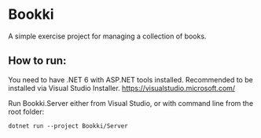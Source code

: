 # Bookki
A simple exercise project for managing a collection of books.

## How to run:

You need to have .NET 6 with ASP.NET tools installed. Recommended to be installed via Visual Studio Installer.
https://visualstudio.microsoft.com/

Run Bookki.Server either from Visual Studio, or with command line from the root folder:
```
dotnet run --project Bookki/Server
```
